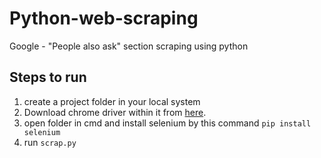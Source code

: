 # Python-web-scraping
Google - "People also ask" section scraping using python 

## Steps to run

1. create a project folder in your local system
2. Download chrome driver within it from [here](https://chromedriver.chromium.org/downloads).
3. open folder in cmd and install selenium by this command
```pip install selenium```
4. run ```scrap.py```
